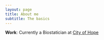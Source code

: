 ```yaml
---
layout: page
title: About me
subtitle: The basics
---
```


**Work**: Currently a Biostatician at [City of Hope](https://www.cityofhope.org/homepage)
